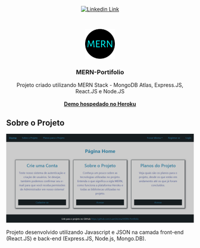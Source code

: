 <!--
	README Template : https://github.com/othneildrew/Best-README-Template
-->
<p align="center">
	<a href="https://linkedin.com/in/luan-silva-aguiar-de-lima">
		<img src="https://img.shields.io/badge/-LinkedIn-black.svg?style=for-the-badge&logo=linkedin&colorB=555" alt="Linkedin Link"/>
	</a>
</p>


<!-- PROJECT LOGO -->
<br />
<p align="center">
  <a href="https://github.com/LuanSALima/MERN-Portifolio">
    <img src="git_images/logo.png" alt="Logo" width="80" height="80">
  </a>

  <h3 align="center">MERN-Portifolio</h3>

  <p align="center">
    Projeto criado utilizando MERN Stack - MongoDB Atlas, Express.JS, React.JS e Node.JS
    <br />
    <br />
    <a href="https://mern-portifolio.herokuapp.com"><strong>Demo hospedado no Heroku</strong></a>
  </p>
</p>


<!-- ABOUT THE PROJECT -->
## Sobre o Projeto

[![Screenshot do Projeto][product-screenshot]](https://mern-portifolio.herokuapp.com)

Projeto desenvolvido utilizando Javascript e JSON na camada front-end (React.JS) e back-end (Express.JS, Node.js, Mongo.DB).

[product-screenshot]: git_images/screenshot_home.png
